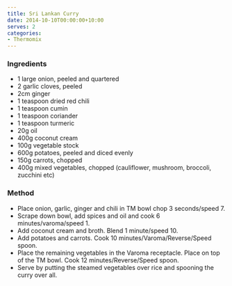 ```yaml
---
title: Sri Lankan Curry
date: 2014-10-10T00:00:00+10:00
serves: 2
categories:
- Thermomix
---
```










### Ingredients

* 1 large onion, peeled and quartered   
* 2 garlic cloves, peeled   
* 2cm ginger   
* 1 teaspoon  dried red chili   
* 1 teaspoon cumin   
* 1 teaspoon  coriander   
* 1 teaspoon turmeric   
* 20g  oil   
* 400g coconut cream   
* 100g  vegetable stock   
* 600g potatoes, peeled and diced evenly   
* 150g carrots, chopped   
* 400g  mixed vegetables, chopped (cauliflower, mushroom, broccoli, zucchini etc) 

### Method

* Place onion, garlic, ginger and chili in TM bowl chop 3 seconds/speed 7.
* Scrape down bowl, add spices and oil and cook 6 minutes/varoma/speed 1.
* Add coconut cream and broth. Blend 1 minute/speed 10.
* Add potatoes and carrots. Cook 10 minutes/Varoma/Reverse/Speed spoon.
* Place the remaining vegetables in the Varoma receptacle. Place on top of the TM bowl. Cook 12 minutes/Reverse/Speed spoon.
* Serve by putting the steamed vegetables over rice and spooning the curry over all.
